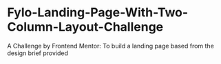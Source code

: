 # Fylo-Landing-Page-With-Two-Column-Layout-Challenge
 A Challenge by Frontend Mentor: To build a landing page based from the design brief provided
